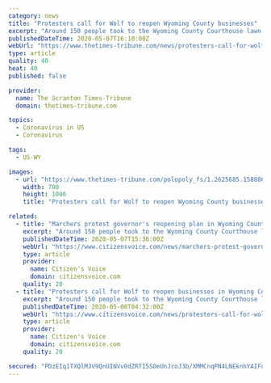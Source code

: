 ```yaml
---
category: news
title: "Protesters call for Wolf to reopen Wyoming County businesses"
excerpt: "Around 150 people took to the Wyoming County Courthouse lawn this morning to protest that businesses are not allowed to reopen in the county despite its meeting Gov. Tom Wolf’s reopening threshold of"
publishedDateTime: 2020-05-07T16:10:00Z
webUrl: "https://www.thetimes-tribune.com/news/protesters-call-for-wolf-to-reopen-wyoming-county-businesses-1.2625688"
type: article
quality: 40
heat: 40
published: false

provider:
  name: The Scranton Times-Tribune
  domain: thetimes-tribune.com

topics:
  - Coronavirus in US
  - Coronavirus

tags:
  - US-WY

images:
  - url: "https://www.thetimes-tribune.com/polopoly_fs/1.2625685.1588867539!/fileImage/httpImage/image.jpg_gen/derivatives/landscape_700/image.jpg"
    width: 700
    height: 1086
    title: "Protesters call for Wolf to reopen Wyoming County businesses"

related:
  - title: "Marchers protest governor's reopening plan in Wyoming County"
    excerpt: "Around 150 people took to the Wyoming County Courthouse lawn Thursday morning to protest the fact that businesses are not allowed to reopen in the county despite the county meeting Gov. Tom Wolf’s state threshold of fewer than 50 COVID-19 confirmed cases in the past two weeks."
    publishedDateTime: 2020-05-07T15:36:00Z
    webUrl: "https://www.citizensvoice.com/news/marchers-protest-governor-s-reopening-plan-in-wyoming-county-1.2625662"
    type: article
    provider:
      name: Citizen's Voice
      domain: citizensvoice.com
    quality: 20
  - title: "Protesters call for Wolf to reopen businesses in Wyoming County"
    excerpt: "Around 150 people took to the Wyoming County Courthouse lawn Thursday morning to protest that businesses are not allowed to reopen in the county despite its meeting Gov. Tom Wolf’s reopening threshold"
    publishedDateTime: 2020-05-08T04:32:00Z
    webUrl: "https://www.citizensvoice.com/news/protesters-call-for-wolf-to-reopen-businesses-in-wyoming-county-1.2625944"
    type: article
    provider:
      name: Citizen's Voice
      domain: citizensvoice.com
    quality: 20

secured: "PDzEIq1TXQlMJV9QnUINVv0dZRTI5SOeUnJcoJ3b/XMMCnqPN4LNEknhYAIFuDaKtREqX1dQsA4qnKiNWuXEg5BS8cVp6BPjKTbXHBOL1jWpSxOgbJaM/OEjwpvuXAe3QaZQXOBsQWOS7lxx3QPZxgpneemSawFDKGXv1ujWHjRKD3oZVDV82iBN9EOg7f3p7UEVA/zQt7xecomC+Hm0AWR5I3YY1Bm0Ema/EPP2/5jRekM+olj3IjNM6RzzN1hxABbFvJNZY1bcNumd2QFYwdaTc70zyRQwxbvQpwkvJalZw5ZbT6kX3xToTMb8HGxG;bVdZ0QujSJwAEhB2Y0S/rw=="
---
```


